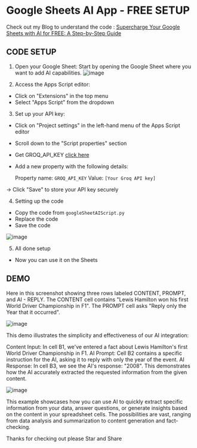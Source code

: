 # Google Sheets AI App - FREE SETUP

Check out my Blog to understand the code : [Supercharge Your Google Sheets with AI for FREE: A Step-by-Step Guide](https://genxclub.hashnode.dev/supercharge-your-google-sheets-with-ai-for-free-a-step-by-step-guide)

## CODE SETUP

1. Open your Google Sheet: Start by opening the Google Sheet where you want to add AI capabilities.
 ![image](https://github.com/user-attachments/assets/16a0115a-fd11-45fd-984c-d486f8408992)

3. Access the Apps Script editor:
  - Click on "Extensions" in the top menu
  - Select "Apps Script" from the dropdown

3. Set up your API key:
  - Click on "Project settings" in the left-hand menu of the Apps Script editor
  - Scroll down to the "Script properties" section
  - Get GROQ_API_KEY [click here](https://genxclub.hashnode.dev/how-to-obtain-your-groq-api-key-a-step-by-step-guide)
  - Add a new property with the following details:

    Property name: `GROQ_API_KEY`
    Value: `[Your Groq API key]`

  -> Click "Save" to store your API key securely

4. Setting up the code 
  - Copy the code from `googleSheetAIScript.py`
  - Replace the code 
  - Save the code

![image](https://github.com/user-attachments/assets/42f8a6fd-db3f-4e34-880f-caaee5e46b95)


5. All done setup
  - Now you can use it on the Sheets 
 
## DEMO

Here in this screenshot showing three rows labeled CONTENT, PROMPT, and AI - REPLY. The CONTENT cell contains "Lewis Hamilton won his first World Driver Championship in F1". The PROMPT cell asks "Reply only the Year that it occurred". 

![image](https://github.com/user-attachments/assets/4a68eac9-44cb-48ac-a6ba-5de667c3e2fb)

This demo illustrates the simplicity and effectiveness of our AI integration:

Content Input: In cell B1, we've entered a fact about Lewis Hamilton's first World Driver Championship in F1.
AI Prompt: Cell B2 contains a specific instruction for the AI, asking it to reply with only the year of the event.
AI Response: In cell B3, we see the AI's response: "2008". This demonstrates how the AI accurately extracted the requested information from the given content.

![image](https://github.com/user-attachments/assets/66d9a247-ca85-45ab-bd0f-e103d91b9744)

This example showcases how you can use AI to quickly extract specific information from your data, answer questions, or generate insights based on the content in your spreadsheet cells. The possibilities are vast, ranging from data analysis and summarization to content generation and fact-checking.

Thanks for checking out please Star and Share 
